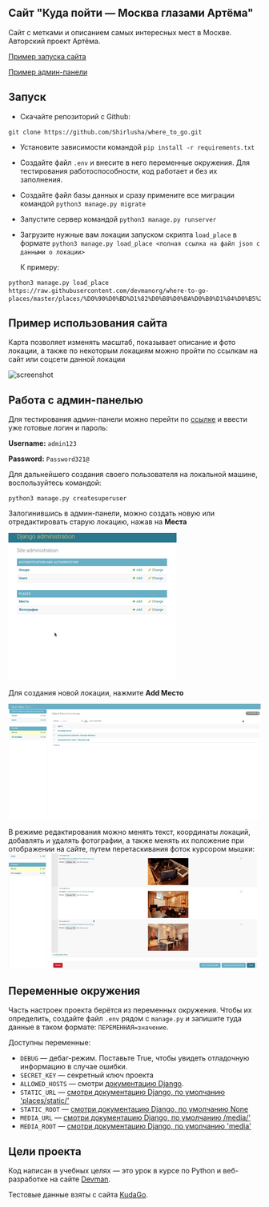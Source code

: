 ## Сайт "Куда пойти — Москва глазами Артёма"

Сайт с метками и описанием самых интересных мест в Москве. Авторский проект Артёма.

[Пример запуска сайта](http://shirlex.pythonanywhere.com/)

[Пример админ-панели](http://shirlex.pythonanywhere.com/admin/)

## Запуск

- Скачайте репозиторий с Github:

```
git clone https://github.com/Shirlusha/where_to_go.git
```


- Установите зависимости командой `pip install -r requirements.txt`
- Создайте файл `.env` и внесите в него переменные окружения. Для тестирования работоспособности, код работает и без их
  заполнения.
- Создайте файл базы данных и сразу примените все миграции командой `python3 manage.py migrate`
- Запустите сервер командой `python3 manage.py runserver`
- Загрузите нужные вам локации запуском скрипта `load_place` в формате 
`python3 manage.py load_place <полная ссылка на файл json с данными o локации>`

  К примеру:

```
python3 manage.py load_place https://raw.githubusercontent.com/devmanorg/where-to-go-places/master/places/%D0%90%D0%BD%D1%82%D0%B8%D0%BA%D0%B0%D1%84%D0%B5%20Bizone.json

```

## Пример использования сайта

Карта позволяет изменять масштаб, показывает описание и фото локации, а также по некоторым локациям можно пройти по
ссылкам на сайт или соцсети данной локации

![screenshot](screenshots/place-usage.gif)

## Работа с админ-панелью

Для тестирования админ-панели можно перейти по [ссылке](http://shirlex.pythonanywhere.com/admin/) и ввести уже готовые
логин и пароль:

**Username:** `admin123`

**Password:** `Password321@`

Для дальнейшего создания своего пользователя на локальной машине, воспользуйтесь командой:

```
python3 manage.py createsuperuser
```

Залогинившись в админ-панели, можно создать новую или отредактировать старую локацию, нажав на **Места**

![screenshot](screenshots/admin-place.gif)

Для создания новой локации, нажмите **Add Место**

![screenshot](screenshots/create-place.gif)

В режиме редактирования можно менять текст, координаты локаций, добавлять и удалять фотографии, а также менять их
положение при отображении на сайте, путем перетаскивания фоток курсором мышки:
![screenshot](screenshots/change-photo.gif)

## Переменные окружения

Часть настроек проекта берётся из переменных окружения. Чтобы их определить, создайте файл `.env` рядом с `manage.py` и
запишите туда данные в таком формате: `ПЕРЕМЕННАЯ=значение`.

Доступны переменные:

- `DEBUG` — дебаг-режим. Поставьте True, чтобы увидеть отладочную информацию в случае ошибки.
- `SECRET_KEY` — секретный ключ проекта
- `ALLOWED_HOSTS` — смотри [документацию Django](https://docs.djangoproject.com/en/3.2/ref/settings/#allowed-hosts).
- `STATIC_URL`
  — [смотри документацию Django, по умолчанию 'places/static/'](https://docs.djangoproject.com/en/3.2/ref/settings/#static-url)
- `STATIC_ROOT`
  — [смотри документацию Django, по умолчанию None](https://docs.djangoproject.com/en/3.2/ref/settings/#static-root)
- `MEDIA_URL`
  — [смотри документацию Django, по умолчанию /media/'](https://docs.djangoproject.com/en/3.2/ref/settings/#std:setting-MEDIA_URL)
- `MEDIA_ROOT`
  — [смотри документацию Django, по умолчанию 'media'](https://docs.djangoproject.com/en/3.2/ref/settings/#std:setting-MEDIA_ROOT)

## Цели проекта

Код написан в учебных целях — это урок в курсе по Python и веб-разработке на сайте [Devman](https://dvmn.org).

Тестовые данные взяты с сайта [KudaGo](https://kudago.com).
